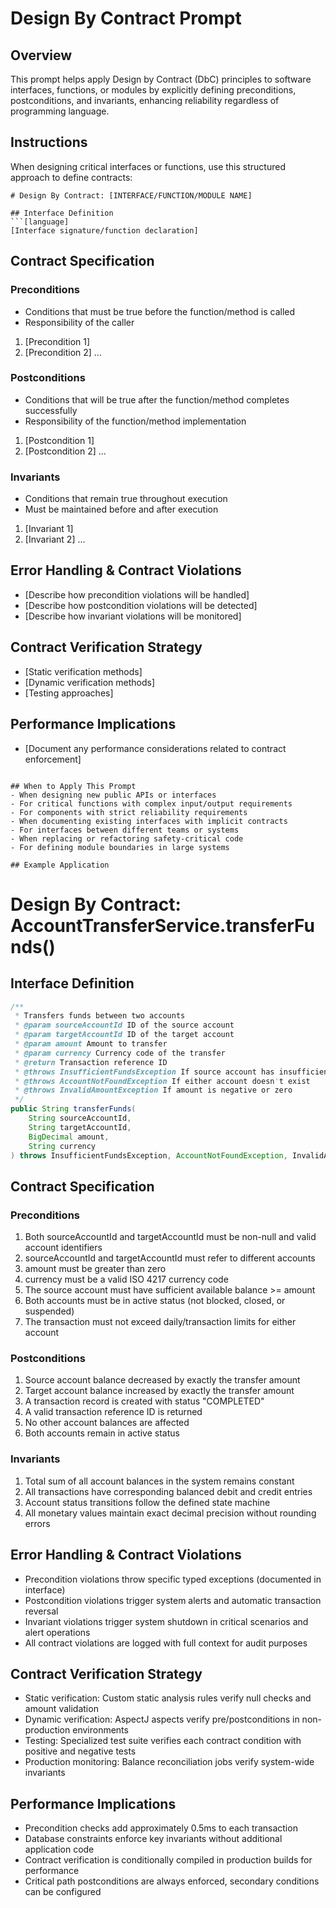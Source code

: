 # Design By Contract Prompt

## Overview
This prompt helps apply Design by Contract (DbC) principles to software interfaces, functions, or modules by explicitly defining preconditions, postconditions, and invariants, enhancing reliability regardless of programming language.

## Instructions
When designing critical interfaces or functions, use this structured approach to define contracts:

```
# Design By Contract: [INTERFACE/FUNCTION/MODULE NAME]

## Interface Definition
```[language]
[Interface signature/function declaration]
```

## Contract Specification

### Preconditions
- Conditions that must be true before the function/method is called
- Responsibility of the caller

1. [Precondition 1]
2. [Precondition 2]
...

### Postconditions
- Conditions that will be true after the function/method completes successfully
- Responsibility of the function/method implementation

1. [Postcondition 1]
2. [Postcondition 2]
...

### Invariants
- Conditions that remain true throughout execution
- Must be maintained before and after execution

1. [Invariant 1]
2. [Invariant 2]
...

## Error Handling & Contract Violations
- [Describe how precondition violations will be handled]
- [Describe how postcondition violations will be detected]
- [Describe how invariant violations will be monitored]

## Contract Verification Strategy
- [Static verification methods]
- [Dynamic verification methods]
- [Testing approaches]

## Performance Implications
- [Document any performance considerations related to contract enforcement]
```

## When to Apply This Prompt
- When designing new public APIs or interfaces
- For critical functions with complex input/output requirements
- For components with strict reliability requirements
- When documenting existing interfaces with implicit contracts
- For interfaces between different teams or systems
- When replacing or refactoring safety-critical code
- For defining module boundaries in large systems

## Example Application

```
# Design By Contract: AccountTransferService.transferFunds()

## Interface Definition
```java
/**
 * Transfers funds between two accounts
 * @param sourceAccountId ID of the source account
 * @param targetAccountId ID of the target account
 * @param amount Amount to transfer
 * @param currency Currency code of the transfer
 * @return Transaction reference ID
 * @throws InsufficientFundsException If source account has insufficient funds
 * @throws AccountNotFoundException If either account doesn't exist
 * @throws InvalidAmountException If amount is negative or zero
 */
public String transferFunds(
    String sourceAccountId, 
    String targetAccountId, 
    BigDecimal amount, 
    String currency
) throws InsufficientFundsException, AccountNotFoundException, InvalidAmountException;
```

## Contract Specification

### Preconditions
1. Both sourceAccountId and targetAccountId must be non-null and valid account identifiers
2. sourceAccountId and targetAccountId must refer to different accounts
3. amount must be greater than zero
4. currency must be a valid ISO 4217 currency code
5. The source account must have sufficient available balance >= amount
6. Both accounts must be in active status (not blocked, closed, or suspended)
7. The transaction must not exceed daily/transaction limits for either account

### Postconditions
1. Source account balance decreased by exactly the transfer amount
2. Target account balance increased by exactly the transfer amount
3. A transaction record is created with status "COMPLETED"
4. A valid transaction reference ID is returned
5. No other account balances are affected
6. Both accounts remain in active status

### Invariants
1. Total sum of all account balances in the system remains constant
2. All transactions have corresponding balanced debit and credit entries
3. Account status transitions follow the defined state machine
4. All monetary values maintain exact decimal precision without rounding errors

## Error Handling & Contract Violations
- Precondition violations throw specific typed exceptions (documented in interface)
- Postcondition violations trigger system alerts and automatic transaction reversal
- Invariant violations trigger system shutdown in critical scenarios and alert operations
- All contract violations are logged with full context for audit purposes

## Contract Verification Strategy
- Static verification: Custom static analysis rules verify null checks and amount validation
- Dynamic verification: AspectJ aspects verify pre/postconditions in non-production environments
- Testing: Specialized test suite verifies each contract condition with positive and negative tests
- Production monitoring: Balance reconciliation jobs verify system-wide invariants

## Performance Implications
- Precondition checks add approximately 0.5ms to each transaction
- Database constraints enforce key invariants without additional application code
- Contract verification is conditionally compiled in production builds for performance
- Critical path postconditions are always enforced, secondary conditions can be configured
``` 